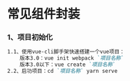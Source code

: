 # 常见组件封装
### 1、项目初始化
```markdown
1.1、使用vue-cli脚手架快速搭建一个vue项目：
    版本3.0：vue init webpack `项目名称`
    版本3.0以下：vue create `项目名称`
2.2、启功项目：cd `项目名称` yarn serve
```